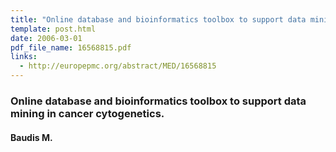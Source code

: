 ```yaml
---
title: "Online database and bioinformatics toolbox to support data mining in cancer cytogenetics"
template: post.html 
date: 2006-03-01
pdf_file_name: 16568815.pdf
links:
  - http://europepmc.org/abstract/MED/16568815
---
```


### Online database and bioinformatics toolbox to support data mining in cancer cytogenetics.
#### Baudis M.
